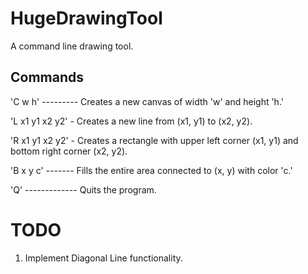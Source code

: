 HugeDrawingTool
===============

A command line drawing tool.

## Commands

'C w h' --------- Creates a new canvas of width 'w' and height 'h.'

'L x1 y1 x2 y2' - Creates a new line from (x1, y1) to (x2, y2).

'R x1 y1 x2 y2' - Creates a rectangle with upper left corner (x1, y1) and bottom right corner (x2, y2).

'B x y c' ------- Fills the entire area connected to (x, y) with color 'c.'

'Q' ------------- Quits the program.

# TODO

1. Implement Diagonal Line functionality.
